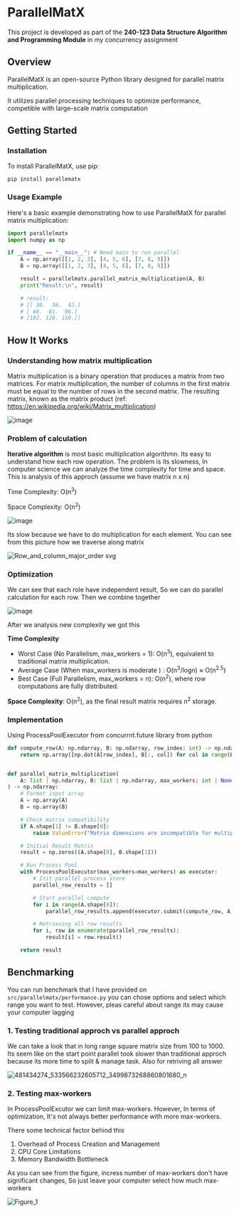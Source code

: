 # ParallelMatX

This project is developed as part of the **240-123 Data Structure Algorithm and Programming Module** in my concurrency assignment

## Overview

ParallelMatX is an open-source Python library designed for parallel matrix multiplication.

It utilizes parallel processing techniques to optimize performance, competible with large-scale matrix computation

## Getting Started

### Installation

To install ParallelMatX, use pip:

```
pip install parallematx
```

### Usage Example

Here's a basic example demonstrating how to use ParallelMatX for parallel matrix multiplication:

```python
import parallelmatx
import numpy as np

if __name__ == "__main__": # Need main to run parallel
    A = np.array([[1, 2, 3], [4, 5, 6], [7, 8, 9]])
    B = np.array([[1, 2, 3], [4, 5, 6], [7, 8, 9]])

    result = parallelmatx.parallel_matrix_multiplication(A, B)
    print("Result:\n", result)

    # result:
    # [[ 30.  36.  42.]
    # [ 66.  81.  96.]
    # [102. 126. 150.]]
```

## How It Works
### Understanding how matrix multiplication
Matrix multiplication is a binary operation that produces a matrix from two matrices. For matrix multiplication, the number of columns in the first matrix must be equal to the number of rows in the second matrix. The resulting matrix, known as the matrix product (ref: https://en.wikipedia.org/wiki/Matrix_multiplication)

![image](https://github.com/user-attachments/assets/41defda7-09d3-4742-8a83-98914758ff18)

### Problem of calculation
**Iterative algorithm** is most basic multiplication algorithmn. Its easy to understand how each row operation. 
The problem is its slowness, In computer science we can analyze the time complexity for time and space. This is analysis of this approch (assume we have matrix n x n)

Time Complexity: O(n<sup>3</sup>)

Space Complexity: O(n<sup>2</sup>)

![image](https://github.com/user-attachments/assets/0361c4e9-b355-463c-a3d9-a1b742876bd6)

Its slow because we have to do multiplication for each element. You can see from this picture how we traverse along matrix

![Row_and_column_major_order svg](https://github.com/user-attachments/assets/34141298-1f81-4ffd-bcec-43489bc2a779)

### Optimization
We can see that each role have independent result, So we can do parallel calculation for each row. Then we combine together 

![image](https://github.com/user-attachments/assets/755bf4c0-e8a5-4e7b-be77-105694d8080d)

After we analysis new complexity we got this

**Time Complexity**
- Worst Case (No Parallelism, max_workers = 1): O(n<sup>3</sup>), equivalent to traditional matrix multiplication.
- Average Case (When max_workers is moderate ) : O(n<sup>3</sup>/logn) ≈ O(n<sup>2.5</sup>)
- Best Case (Full Parallelism, max_workers = n): O(n<sup>2</sup>), where row computations are fully distributed.

**Space Complexity**: O(n<sup>2</sup>), as the final result matrix requires n<sup>2</sup> storage.

### Implementation
Using ProcessPoolExecutor from concurrnt.future library from python
```py
def compute_row(A: np.ndarray, B: np.ndarray, row_index: int) -> np.ndarray:
    return np.array([np.dot(A[row_index], B[:, col]) for col in range(B.shape[1])])


def parallel_matrix_multiplication(
    A: list | np.ndarray, B: list | np.ndarray, max_workers: int | None = None
) -> np.ndarray:
    # Format input array
    A = np.array(A)
    B = np.array(B)

    # Check matrix compatibility
    if A.shape[1] != B.shape[0]:
        raise ValueError("Matrix dimensions are incompatible for multiplication.")

    # Initial Result Matrix
    result = np.zeros((A.shape[0], B.shape[1]))

    # Run Process Pool
    with ProcessPoolExecutor(max_workers=max_workers) as executor:
        # Init parallel process store
        parallel_row_results = []

        # Start parallel compute
        for i in range(A.shape[0]):
            parallel_row_results.append(executor.submit(compute_row, A, B, i))

        # Retrieving all row results
        for i, row in enumerate(parallel_row_results):
            result[i] = row.result()

    return result
```

## Benchmarking
You can run benchmark that I have provided on `src/parallelmatx/performance.py` you can chose options and select which range you want to test. However, pleas careful about range its may cause your computer lagging

### 1. Testing traditional approch vs parallel approch

We can take a look that in long range square matrix size from 100 to 1000. Its seem like on the start point parallel took slower than traditional approch because its more time to split & manage task. Also for retriving all answer 

![481434274_533566232605712_3499873268860801680_n](https://github.com/user-attachments/assets/88f91a68-9164-4199-99e8-43d9609aa526)


### 2. Testing max-workers 

In ProcessPoolExcutor we can limit max-workers. However, In terms of optimization, It's not always better performance with more max-workers. 

There some technical factor behind this

1. Overhead of Process Creation and Management
2. CPU Core Limitations
3. Memory Bandwidth Bottleneck

As you can see from the figure, incress number of max-workers don't have significant changes, So just leave your computer select how much max-workers

![Figure_1](https://github.com/user-attachments/assets/0e99d172-63f9-4c5e-b65b-0a94bae736f2)
